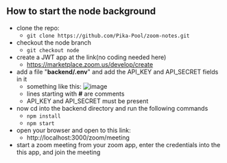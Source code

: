 ## How to start the node background

 - clone the repo:
	 - `git clone https://github.com/Pika-Pool/zoom-notes.git`
 - checkout the node branch
	 - `git checkout node`
 - create a JWT app at the link(no coding needed here)
	 - https://marketplace.zoom.us/develop/create
 - add a file "**backend/.env**" and add the API_KEY and API_SECRET fields in it
	 - something like this:
	![image](https://drive.google.com/uc?export=view&id=1tbDH3fXP7b6W7ClfptjOxBnNFmZ4Ay0v)
	 - lines starting with **#** are comments
	 - API_KEY and API_SECRET must be present
 - now cd into the backend directory and run the following commands
	 - `npm install`
	 - `npm start`
 - open your browser and open to this link:
	 - http://localhost:3000/zoom/meeting
 - start a zoom meeting from your zoom app, enter the credentials into the this app, and join the meeting
